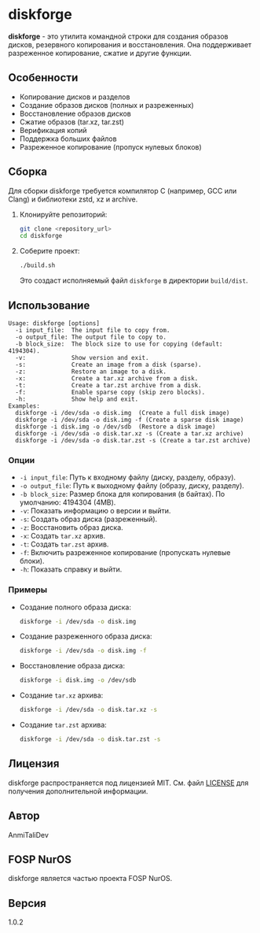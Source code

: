 # diskforge

**diskforge** - это утилита командной строки для создания образов дисков, резервного копирования и восстановления. Она поддерживает разреженное копирование, сжатие и другие функции.

## Особенности

*   Копирование дисков и разделов
*   Создание образов дисков (полных и разреженных)
*   Восстановление образов дисков
*   Сжатие образов (tar.xz, tar.zst)
*   Верификация копий
*   Поддержка больших файлов
*   Разреженное копирование (пропуск нулевых блоков)

## Сборка

Для сборки diskforge требуется компилятор C (например, GCC или Clang) и библиотеки zstd, xz и archive.

1.  Клонируйте репозиторий:

    ```bash
    git clone <repository_url>
    cd diskforge
    ```

2.  Соберите проект:

    ```bash
    ./build.sh
    ```

    Это создаст исполняемый файл `diskforge` в директории `build/dist`.

## Использование

```
Usage: diskforge [options]
  -i input_file:  The input file to copy from.
  -o output_file: The output file to copy to.
  -b block_size:  The block size to use for copying (default: 4194304).
  -v:             Show version and exit.
  -s:             Create an image from a disk (sparse).
  -z:             Restore an image to a disk.
  -x:             Create a tar.xz archive from a disk.
  -t:             Create a tar.zst archive from a disk.
  -f:             Enable sparse copy (skip zero blocks).
  -h:             Show help and exit.
Examples:
  diskforge -i /dev/sda -o disk.img  (Create a full disk image)
  diskforge -i /dev/sda -o disk.img -f (Create a sparse disk image)
  diskforge -i disk.img -o /dev/sdb  (Restore a disk image)
  diskforge -i /dev/sda -o disk.tar.xz -s (Create a tar.xz archive)
  diskforge -i /dev/sda -o disk.tar.zst -s (Create a tar.zst archive)
```

### Опции

*   `-i input_file`:  Путь к входному файлу (диску, разделу, образу).
*   `-o output_file`: Путь к выходному файлу (образу, диску, разделу).
*   `-b block_size`: Размер блока для копирования (в байтах).  По умолчанию: 4194304 (4MB).
*   `-v`: Показать информацию о версии и выйти.
*   `-s`: Создать образ диска (разреженный).
*   `-z`: Восстановить образ диска.
*   `-x`: Создать `tar.xz` архив.
*   `-t`: Создать `tar.zst` архив.
*   `-f`: Включить разреженное копирование (пропускать нулевые блоки).
*   `-h`: Показать справку и выйти.

### Примеры

*   Создание полного образа диска:

    ```bash
    diskforge -i /dev/sda -o disk.img
    ```

*   Создание разреженного образа диска:

    ```bash
    diskforge -i /dev/sda -o disk.img -f
    ```

*   Восстановление образа диска:

    ```bash
    diskforge -i disk.img -o /dev/sdb
    ```

*   Создание `tar.xz` архива:

    ```bash
    diskforge -i /dev/sda -o disk.tar.xz -s
    ```

*   Создание `tar.zst` архива:

    ```bash
    diskforge -i /dev/sda -o disk.tar.zst -s
    ```

## Лицензия

diskforge распространяется под лицензией MIT. См. файл [LICENSE](LICENSE) для получения дополнительной информации.

## Автор

AnmiTaliDev

## FOSP NurOS

diskforge является частью проекта FOSP NurOS.

## Версия

1.0.2